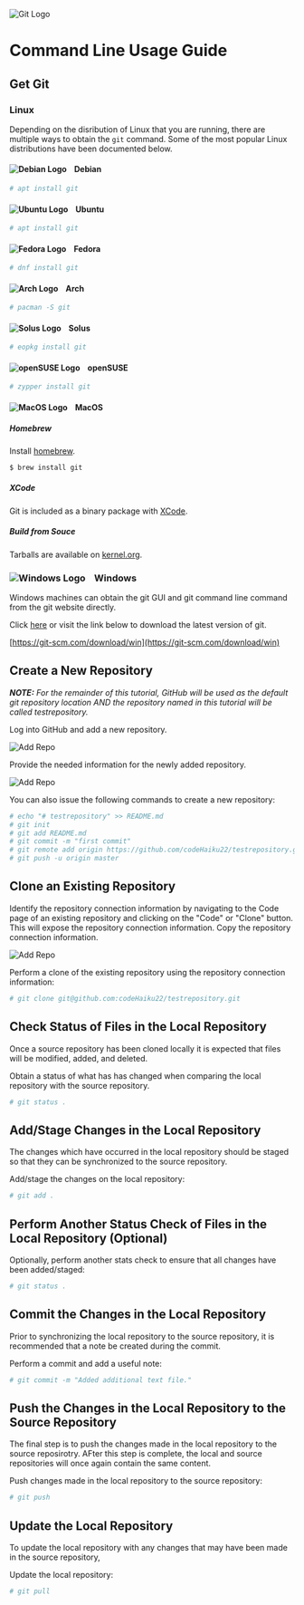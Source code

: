 ![Git Logo](/images/logos/git_logo.png)

# Command Line Usage Guide
## Get Git

### Linux
Depending on the disribution of Linux that you are running, there are multiple ways to obtain the ```git``` command.  Some of the most popular Linux distributions have been documented below.

#### ![Debian Logo](/images/logos/debian_logo.png) &nbsp;&nbsp;&nbsp;Debian
```bash
# apt install git
```

#### ![Ubuntu Logo](/images/logos/ubuntu_logo.png) &nbsp;&nbsp;&nbsp;Ubuntu
```bash
# apt install git
```

#### ![Fedora Logo](/images/logos/fedora_logo.png) &nbsp;&nbsp;&nbsp;Fedora
```bash
# dnf install git
```

#### ![Arch Logo](/images/logos/arch_logo.png) &nbsp;&nbsp;&nbsp;Arch
```bash
# pacman -S git
```

#### ![Solus Logo](/images/logos/solus_logo.png) &nbsp;&nbsp;&nbsp;Solus
```bash
# eopkg install git
```

#### ![openSUSE Logo](/images/logos/opensuse_logo.png) &nbsp;&nbsp;&nbsp;openSUSE
```bash
# zypper install git
```

#### ![MacOS Logo](/images/logos/macos_logo.png) &nbsp;&nbsp;&nbsp;MacOS
##### Homebrew
Install [homebrew](https://brew.sh).
```bash
$ brew install git
```
##### XCode
Git is included as a binary package with [XCode](https://developer.apple.com/xcode/).

##### Build from Souce
Tarballs are available on [kernel.org](https:/www.kernel.org/pub/software/scm/git).


### ![Windows Logo](/images/logos/windows_logo.png) &nbsp;&nbsp;&nbsp;Windows
Windows machines can obtain the git GUI and git command line command from the git website directly.

Click [here](https://git-scm.com/download/win) or visit the link below to download the latest version of git.

[https://git-scm.com/download/win](https://git-scm.com/download/win)

## Create a New Repository 
_**NOTE:** For the remainder of this tutorial, GitHub will be used as the default git repository location AND the repository named in this tutorial will be called testrepository._

Log into GitHub and add a new repository.

![Add Repo](/images/add_repo.png)

Provide the needed information for the newly added repository.

![Add Repo](/images/create_repo.png)

You can also issue the following commands to create a new repository:
```bash
# echo "# testrepository" >> README.md
# git init
# git add README.md
# git commit -m "first commit"
# git remote add origin https://github.com/codeHaiku22/testrepository.git
# git push -u origin master
```

## Clone an Existing Repository
Identify the repository connection information by navigating to the Code page of an existing repository and clicking on the "Code" or "Clone" button.  This will expose the repository connection information.  Copy the repository connection information.

![Add Repo](/images/clone_repo.png)

Perform a clone of the existing repository using the repository connection information:
```bash 
# git clone git@github.com:codeHaiku22/testrepository.git
```
## Check Status of Files in the Local Repository
Once a source repository has been cloned locally it is expected that files will be modified, added, and deleted.

Obtain a status of what has has changed when comparing the local repository with the source repository.
```bash
# git status .
```
## Add/Stage Changes in the Local Repository
The changes which have occurred in the local repository should be staged so that they can be synchronized to the source repository.  

Add/stage the changes on the local repository:
```bash
# git add .
```
## Perform Another Status Check of Files in the Local Repository (Optional)
Optionally, perform another stats check to ensure that all changes have been added/staged:
```bash
# git status .
```
## Commit the Changes in the Local Repository
Prior to synchronizing the local repository to the source repository, it is recommended that a note be created during the commit.

Perform a commit and add a useful note:
```bash
# git commit -m "Added additional text file."
```

## Push the Changes in the Local Repository to the Source Repository
The final step is to push the changes made in the local repository to the source reposirotry.  AFter this step is complete, the local and source repositories will once again contain the same content.

Push changes made in the local repository to the source repository:
```bash
# git push
```

## Update the Local Repository
To update the local repository with any changes that may have been made in the source repository, 

Update the local repository:
```bash
# git pull
```
